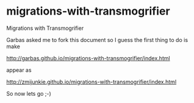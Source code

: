 # migrations-with-transmogrifier
Migrations with Transmogrifier


Garbas asked me to fork this document so I guess the first thing to do is make

http://garbas.github.io/migrations-with-transmogrifier/index.html

appear as 

http://zmijunkie.github.io/migrations-with-transmogrifier/index.html


So now lets go ;-)
